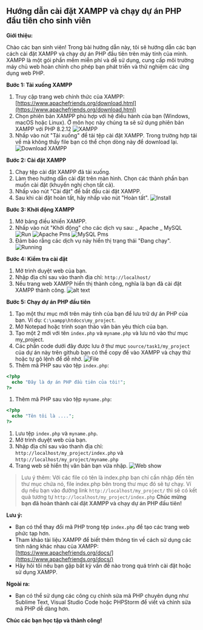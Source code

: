 ## Hướng dẫn cài đặt XAMPP và chạy dự án PHP đầu tiên cho sinh viên

**Giới thiệu:**

Chào các bạn sinh viên! Trong bài hướng dẫn này, tôi sẽ hướng dẫn các bạn cách cài đặt XAMPP và chạy dự án PHP đầu tiên trên máy tính của mình. XAMPP là một gói phần mềm miễn phí và dễ sử dụng, cung cấp môi trường máy chủ web hoàn chỉnh cho phép bạn phát triển và thử nghiệm các ứng dụng web PHP.

**Bước 1: Tải xuống XAMPP**

1. Truy cập trang web chính thức của XAMPP: [https://www.apachefriends.org/download.html](https://www.apachefriends.org/download.html)
1. Chọn phiên bản XAMPP phù hợp với hệ điều hành của bạn (Windows, macOS hoặc Linux). Ở môn học này chúng ta sẽ sử dụng phiên bản XAMPP với PHP 8.2.12
   ![XAMPP](../../../assets/image/image1.png)
1. Nhấp vào nút "Tải xuống" để tải tệp cài đặt XAMPP. Trong trường hợp tải về mà không thấy file bạn có thể chọn dòng này để download lại.
   ![Download XAMPP](../../../assets/image/image2.png)

**Bước 2: Cài đặt XAMPP**

1. Chạy tệp cài đặt XAMPP đã tải xuống.
1. Làm theo hướng dẫn cài đặt trên màn hình. Chọn các thành phần bạn muốn cài đặt (khuyến nghị chọn tất cả).
1. Nhấp vào nút "Cài đặt" để bắt đầu cài đặt XAMPP.
1. Sau khi cài đặt hoàn tất, hãy nhấp vào nút "Hoàn tất".
   ![Install](../../../assets/image/image3.png)

**Bước 3: Khởi động XAMPP**

1. Mở bảng điều khiển XAMPP.
1. Nhấp vào nút "Khởi động" cho các dịch vụ sau:
   _ Apache
   _ MySQL
   ![Run](../../../assets/image/image4.png)
   ![Apache Pms](../../../assets/image/image5.png)
   ![MySQL Pms](../../../assets/image/image6.png)
1. Đảm bảo rằng các dịch vụ này hiển thị trạng thái "Đang chạy".
   ![Running](../../../assets/image/image7.png)

**Bước 4: Kiểm tra cài đặt**

1. Mở trình duyệt web của bạn.
1. Nhập địa chỉ sau vào thanh địa chỉ: `http://localhost/`
1. Nếu trang web XAMPP hiển thị thành công, nghĩa là bạn đã cài đặt XAMPP thành công.
   ![alt text](../../../assets/image/image8.png)

**Bước 5: Chạy dự án PHP đầu tiên**

1. Tạo một thư mục mới trên máy tính của bạn để lưu trữ dự án PHP của bạn. Ví dụ: `C:\xampp\htdocs\my_project`.
1. Mở Notepad hoặc trình soạn thảo văn bản yêu thích của bạn.
1. Tạo một 2 mới với tên `index.php` và `myname.php` và lưu nó vào thư mục my_project.
1. Các phần code dưới đây được lưu ở thư mục `source/task1/my_project` của dự án này trên github bạn có thể copy để vào XAMPP và chạy thử hoặc tự gõ lệnh để dễ nhớ.
   ![File](../../../assets/image/image9.png)
1. Thêm mã PHP sau vào tệp `index.php`:

```php
<?php
  echo "Đây là dự án PHP đầu tiên của tôi!";
?>
```

1. Thêm mã PHP sau vào tệp `myname.php`:

```php
<?php
  echo "Tên tôi là ....";
?>
```

1. Lưu tệp `index.php` và `myname.php`.
1. Mở trình duyệt web của bạn.
1. Nhập địa chỉ sau vào thanh địa chỉ: `http://localhost/my_project/index.php` và `http://localhost/my_project/myname.php`
1. Trang web sẽ hiển thị văn bản bạn vừa nhập.
   ![Web show](../../../assets/image/image10.png)

> Lưu ý thêm: Với các file có tên là index.php bạn chỉ cần nhập đến tên thư mục chứa nó, file index.php bên trong thư mục đó sẽ tự chạy. Ví dụ nếu bạn vào đường link `http://localhost/my_project/` thì sẽ có kết quả tương tự `http://localhost/my_project/index.php`
> **Chúc mừng bạn đã hoàn thành cài đặt XAMPP và chạy dự án PHP đầu tiên!**

**Lưu ý:**

- Bạn có thể thay đổi mã PHP trong tệp `index.php` để tạo các trang web phức tạp hơn.
- Tham khảo tài liệu XAMPP để biết thêm thông tin về cách sử dụng các tính năng khác nhau của XAMPP: [https://www.apachefriends.org/docs/](https://www.apachefriends.org/docs/)
- Hãy hỏi tôi nếu bạn gặp bất kỳ vấn đề nào trong quá trình cài đặt hoặc sử dụng XAMPP.

**Ngoài ra:**

- Bạn có thể sử dụng các công cụ chỉnh sửa mã PHP chuyên dụng như Sublime Text, Visual Studio Code hoặc PHPStorm để viết và chỉnh sửa mã PHP dễ dàng hơn.

**Chúc các bạn học tập và thành công!**

